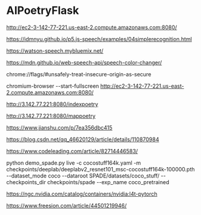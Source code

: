 # AIPoetryFlask

http://ec2-3-142-77-221.us-east-2.compute.amazonaws.com:8080/

https://idmnyu.github.io/p5.js-speech/examples/04simplerecognition.html

https://watson-speech.mybluemix.net/

https://mdn.github.io/web-speech-api/speech-color-changer/

chrome://flags/#unsafely-treat-insecure-origin-as-secure

chromium-browser --start-fullscreen http://ec2-3-142-77-221.us-east-2.compute.amazonaws.com:8080/

http://3.142.77.221:8080/indexpoetry

http://3.142.77.221:8080/mappoetry

https://www.jianshu.com/p/7ea356dbc415

https://blog.csdn.net/qq_46620129/article/details/110870984

https://www.codeleading.com/article/82714446583/


python demo_spade.py live -c cocostuff164k.yaml -m checkpoints/deeplab/deeplabv2_resnet101_msc-cocostuff164k-100000.pth --dataset_mode coco --dataroot SPADE/datasets/coco_stuff/ --checkpoints_dir checkpoints/spade --exp_name coco_pretrained

https://ngc.nvidia.com/catalog/containers/nvidia:l4t-pytorch

https://www.freesion.com/article/44501219946/
